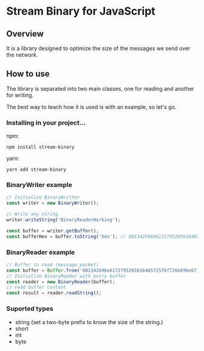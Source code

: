 # Stream Binary for JavaScript

## Overview
It is a library designed to optimize the size of the messages we send over the network.

## How to use
The library is separated into two main classes, one for reading and another for writing.

The best way to teach how it is used is with an example, so let's go.

### Installing in your project...
npm:
```
npm install stream-binary
```
yarn:
```
yarn add stream-binary
```

### BinaryWriter example
```ts
// Initialize BinaryWritter
const writer = new BinaryWriter();

// Write any string
writer.writeString('BinaryReaderWorking');

const buffer = writer.getBuffer();
const bufferHex = buffer.toString('hex'); // 001342696e617279526561646572576f726b696e67
```

### BinaryReader example
```ts
// Buffer to read (message packet)
const buffer = Buffer.from('001342696e617279526561646572576f726b696e67', 'hex');
// Initialize BinaryReader with entry buffer
const reader = new BinaryReader(buffer);
// read buffer content
const result = reader.readString();
```

### Suported types
- string (set a two-byte prefix to know the size of the string.)
- short
- int
- byte